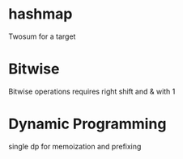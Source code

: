 # hashmap
Twosum for a target

# Bitwise
Bitwise operations requires right shift and & with 1

# Dynamic Programming
single dp for memoization and prefixing
